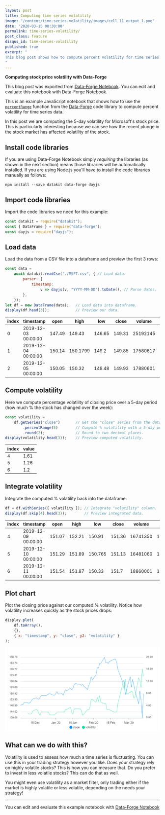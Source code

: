 ```yaml
---
layout: post
title: Computing time series volatility
image: "/content/time-series-volatility/images/cell_11_output_1.png"
date: '2020-03-15 08:30:00'
permalink: time-series-volatility/
post_class: feature
disqus_id: time-series-volatility
published: true
excerpt: "
This blog post shows how to compute percent volatility for time series data.
"
---
```


**Computing stock price volatility with Data-Forge**

This blog post was exported from [Data-Forge Notebook](http://www.data-forge-notebook.com). You can edit and evaluate this notebook with Data-Forge Notebook.

This is an example JavaScript notebook that shows how to use the [`percentRange`](https://data-forge.github.io/data-forge-ts/classes/series.html#percentrange) function from the [Data-Forge](http://www.data-forge-js.com/) code library to compute percent volatility for time series data.

In this post we are computing the 5-day volatility for Microsoft's stock price. This is particularly interesting because we can see how the recent plunge in the stock market has affected volatility of the stock.

## Install code libraries

If you are using Data-Forge Notebook simply *requiring* the libraries (as shown in the next section) means those libraries will be automatically installed. If you are using Node.js you'll have to install the code libraries manually as follows:

```
npm install --save datakit data-forge dayjs
```

## Import code libraries

Import the code libraries we need for this example:

```javascript
const datakit = require("datakit");
const { DataFrame } = require("data-forge");
const dayjs = require("dayjs");
```

## Load data

Load the data from a CSV file into a dataframe and preview the first 3 rows:

```javascript
const data = 
    await datakit.readCsv("./MSFT.csv", { // Load data.
        parser: { 
            timestamp: 
                v => dayjs(v, "YYYY-MM-DD").toDate(), // Parse dates.
        },
    }); 
let df = new DataFrame(data);   // Load data into dataframe.
display(df.head(3));            // Preview our data.
```

| __index__ | timestamp           | open   | high     | low    | close  | volume   | SMA                |
| --------- | ------------------- | ------ | -------- | ------ | ------ | -------- | ------------------ |
| 0         | 2019-12-03 00:00:00 | 147.49 | 149.43   | 146.65 | 149.31 | 25192145 | 146.33500000000004 |
| 1         | 2019-12-04 00:00:00 | 150.14 | 150.1799 | 149.2  | 149.85 | 17580617 | 146.78433333333336 |
| 2         | 2019-12-05 00:00:00 | 150.05 | 150.32   | 149.48 | 149.93 | 17880601 | 147.20733333333337 |

## Compute volatility

Here we compute percentage volatility of closing price over a 5-day period (how much % the stock has changed over the week):

```javascript
const volatility =
    df.getSeries("close")       // Get the "close" series from the dataframe.
        .percentRange(5)        // Compute % volatility with a 5-day period.
        .round(2);              // Round to two decimal places.
display(volatility.head(3));    // Preview computed volatility.
```

| __index__ | __value__ |
| --------- | --------- |
| 4         | 1.61      |
| 5         | 1.26      |
| 6         | 1.2       |

## Integrate volatility

Integrate the computed % volatility back into the dataframe:

```javascript
df = df.withSeries({ volatility }); // Integrate "volatility" column.
display(df.skip(4).head(3));        // Preview integrated data.
```

| __index__ | timestamp           | open   | high   | low     | close  | volume   | SMA                | volatility |
| --------- | ------------------- | ------ | ------ | ------- | ------ | -------- | ------------------ | ---------- |
| 4         | 2019-12-09 00:00:00 | 151.07 | 152.21 | 150.91  | 151.36 | 16741350 | 147.95533333333333 | 1.61       |
| 5         | 2019-12-10 00:00:00 | 151.29 | 151.89 | 150.765 | 151.13 | 16481060 | 148.18666666666667 | 1.26       |
| 6         | 2019-12-11 00:00:00 | 151.54 | 151.87 | 150.33  | 151.7  | 18860001 | 148.48233333333334 | 1.2        |

## Plot chart

Plot the closing price against our computed % volatility. Notice how volatility increases quickly as the stock prices drops:

```javascript
display.plot(
    df.toArray(), 
    {}, 
    { x: "timestamp", y: "close", y2: "volatility" } 
);
```
![Chart](/content/time-series-volatility/images/cell_11_output_1.png)

## What can we do with this?

Volatility is used to assess how much a time series is fluctuating. You can use this in your trading strategy however you like. Does your strategy rely on highly volatile stocks? This is how you can measure that. Do you prefer to invest in less volatile stocks? This can do that as well. 

You might even use volatility as a market filter, only trading either if the market is highly volatile or less volatile, depending on the needs your strategy!

---

You can edit and evaluate this example notebook with [Data-Forge Notebook](http://www.data-forge-notebook.com)